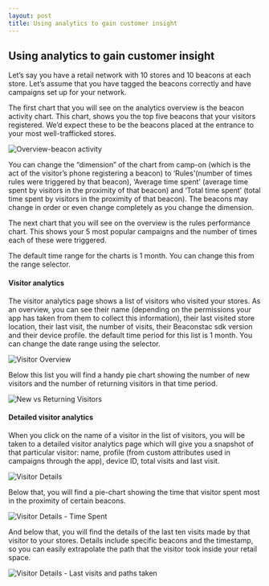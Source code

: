 ```yaml
---
layout: post
title: Using analytics to gain customer insight
---
```


## Using analytics to gain customer insight

Let’s say you have a retail network with 10 stores and 10 beacons at each store. Let’s assume that you have tagged the beacons correctly and have campaigns set up for your network.

The first chart that you will see on the analytics overview is the beacon activity chart. This chart, shows you the top five beacons that your visitors registered. We’d expect these to be the beacons placed at the entrance to your most well-trafficked stores.


![Overview-beacon activity](http://i.imgur.com/3UPraBw.png)

You can change the “dimension” of the chart from camp-on (which is the act of the visitor’s phone registering a beacon) to ‘Rules'(number of times rules were triggered by that beacon), ‘Average time spent’ (average time spent by visitors in the proximity of that beacon) and ‘Total time spent’ (total time spent by visitors in the proximity of that beacon). The beacons may change in order or even change completely as you change the dimension.

The next chart that you will see on the overview is the rules performance chart. This shows your 5 most popular campaigns and the number of times each of these were triggered.

The default time range for the charts is 1 month. You can change this from the range selector.

#### Visitor analytics

The visitor analytics page shows a list of visitors who visited your stores. As an overview, you can see their name (depending on the permissions your app has taken from them to collect this information), their last visited store location, their last visit, the number of visits, their Beaconstac sdk version and their device profile. the default time period for this list is 1 month. You can change the date range using the selector.

![Visitor Overview](http://i.imgur.com/HXGVSWg.png)

Below this list you will find a handy pie chart showing the number of new visitors and the number of returning visitors in that time period.

![New vs Returning Visitors](http://i.imgur.com/FFE4mjZ.png)

#### Detailed visitor analytics

When you click on the name of a visitor in the list of visitors, you will be taken to a detailed visitor analytics page which will give you a snapshot of that particular visitor: name, profile (from custom attributes used in campaigns through the app), device ID, total visits and last visit.

![Visitor Details](http://i.imgur.com/BUXUToY.png)

Below that, you will find a pie-chart showing the time that visitor spent most in the proximity of certain beacons.

![Visitor Details - Time Spent](http://i.imgur.com/JkVMSXF.png)

And below that, you will find the details of the last ten visits made by that visitor to your stores. Details include specific beacons and the timestamp, so you can easily extrapolate the path that the visitor took inside your retail space.

![Visitor Details - Last visits and paths taken](http://i.imgur.com/gTVHRdl.png)
